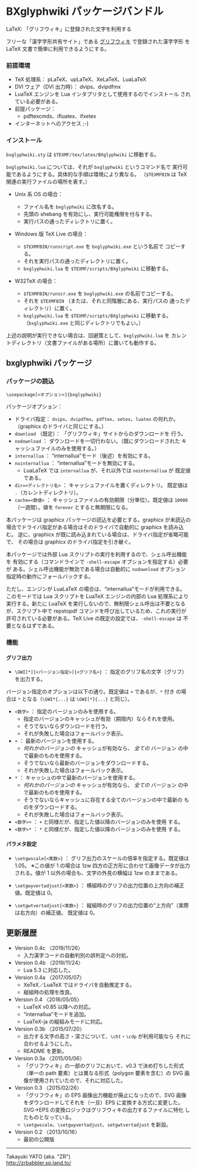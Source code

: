 BXglyphwiki パッケージバンドル
==============================

LaTeX: 「グリフウィキ」に登録された文字を利用する

フリーな「漢字字形共有サイト」である [グリフウィキ] で登録された漢字字形
を LaTeX 文書で簡単に利用できるようにする。

[グリフウィキ]: <http://glyphwiki.org/>

### 前提環境

  - TeX 処理系： pLaTeX、upLaTeX、XeLaTeX、LuaLaTeX
  - DVI ウェア（DVI 出力時）： dvips、dvipdfmx
  - LuaTeX エンジンを Lua インタプリタとして使用するのでインストール
    されている必要がある。
  - 前提パッケージ：
      * pdftexcmds、ifluatex、ifxetex
  - インターネットへのアクセス ;-)

### インストール

`bxglyphwiki.sty` は `$TEXMF/tex/latex/BXglyphwiki` に移動する。

`bxglyphwiki.lua` については、それが `bxglyphwiki` というコマンド名で
実行可能であるようにする。具体的な手順は環境により異なる。 
（`$TEXMFBIN` は TeX 関連の実行ファイルの場所を表す。）

  * Unix 系 OS の場合：
      - ファイル名を `bxglyphwiki` に改名する。
      - 先頭の shebang を有効にし、実行可能権限を付与する。
      - 実行パスの通ったディレクトリに置く。

  * Windows 版 TeX Live の場合： 
      - `$TEXMFBIN/runscript.exe` を `bxglyphwiki.exe` という名前で
        コピーする。
      - それを実行パスの通ったディレクトリに置く。
      - `bxglyphwiki.lua` を `$TEXMF/scripts/BXglyphwiki` に移動する。

  * W32TeX の場合： 
      - `$TEXMFBIN/runscr.exe` を `bxglyphwiki.exe` の名前でコピーする。
      - それを `$TEXMFBIN` （または、それと同階層にある、実行パスの
        通ったディレクトリ）に置く。
      - `bxglyphwiki.lua` を `$TEXMF/scripts/BXglyphwiki` に移動する。
        （`bxglyphwiki.exe` と同じディレクトリでもよい。）

上述の説明が実行できない場合は、回避策として、`bxglyphwiki.lua` を
カレントディレクトリ（文書ファイルがある場所）に置いても動作する。

bxglyphwiki パッケージ
----------------------

### パッケージの読込

    \usepackage[<オプション>]{bxglyphwiki}

パッケージオプション：

  - ドライバ指定： `dvips`、`dvipdfmx`、`pdftex`、`xetex`、`luatex`
    の何れか。（graphicx のドライバと同じにする。）
  - `download` （既定）： 「グリフウィキ」サイトからのダウンロードを
    行う。
  - `nodownload` ： ダウンロードを一切行わない。（既にダウンロードされた
    キャッシュファイルのみを使用する。）
  - `internallua` ： “internallua”モード（後述）を有効にする。
  - `nointernallua` ： “internallua”モードを無効にする。
      * LuaLaTeX では `internallua` が、それ以外では `nointernallua` が
        既定値である。
  - `dir=<ディレクトリ名>` ： キャッシュファイルを置くディレクトリ。
    既定値は `.`（カレントディレクトリ）。
  - `cache=<数値>` ： キャッシュファイルの有効期限（分単位）。既定値は
    `10080` （一週間）。値を `forever` とすると無期限になる。

本パッケージは graphicx パッケージの読込を必要とする。graphicx が未読込の
場合でドライバ指定がある場合はそのドライバで自動的に graphicx を読み込む。
逆に、graphicx が既に読み込まれている場合は、ドライバ指定が省略可能で、
その場合は graphicx のドライバ指定を引き継ぐ。

本パッケージでは外部 Lua スクリプトの実行を利用するので、シェル呼出機能を
有効にする（コマンドラインで `-shell-escape` オプションを指定する）必要が
ある。シェル呼出機能が無効である場合は自動的に `nodownload` オプション
指定時の動作にフォールバックする。

ただし、エンジンが LuaLaTeX の場合は、“internallua”モードが利用できる。
このモードでは Lua スクリプトを LuaTeX エンジンの内部の Lua 処理系により
実行する。新たに LuaTeX を実行しないので、無制限シェル呼出は不要となる
が、スクリプト中で repstopdf コマンドを呼び出しているため、これの実行が
許可されている必要がある。TeX Live の既定の設定では、`-shell-escape` は
不要となるはずである。

### 機能

#### グリフ出力

  * `\GWI[*][<バージョン指定>]{<グリフ名>}` ：
    指定のグリフ名の文字（グリフ）を出力する。

バージョン指定のオプションは以下の通り。既定値は `+` であるが、`*` 付き
の場合は `*` となる（`\GWI*{...}` は `\GWI[*]{...}` と同じ）。

  * `<数字>` ： 指定のバージョンのみを使用する。
      - 指定のバージョンのキャッシュが有効（期限内）ならそれを使用。
      - そうでないならダウンロードを行う。
      - それが失敗した場合はフォールバック表示。
  * `+` ： 最新のバージョンを使用する。
      - *何れかのバージョンの* キャッシュが有効なら、 *全ての* バージョン
        の中で最新のものを使用する。
      - そうでないなら最新のバージョンをダウンロードする。
      - それが失敗した場合はフォールバック表示。
  * `*` ： キャッシュの中で最新のバージョンを使用する。
      - *何れかのバージョンの* キャッシュが有効なら、 *全ての* バージョン
        の中で最新のものを使用する。
      - そうでないならキャッシュに存在する全てのバージョンの中で最新の
        ものをダウンロードする。
      - それが失敗した場合はフォールバック表示。
  * `<数字>+` ： `+` と同様だが、指定した値以降のバージョンのみを使用
    する。
  * `<数字>*` ： `*` と同様だが、指定した値以降のバージョンのみを使用
    する。

#### パラメタ設定

  * `\setgwscale{<実数>}` ：
    グリフ出力のスケールの倍率を指定する。既定値は 1.05。
    ※この値が 1 の場合は 1zw 四方の正方形に合わせて画像データが出力
    される。値が 1 以外の場合も、文字の外見の横幅は 1zw のままである。

  * `\setgwyvertadjust{<実数>}` ：
    横組時のグリフの出力位置の上方向の補正値。既定値は 0。

  * `\setgwtvertadjust{<実数>}` ：
    縦組時のグリフの出力位置の“上方向”（実際は右方向）の補正値。
    既定値は 0。

更新履歴
--------

  * Version 0.4c 〈2019/11/26〉
      - 入力漢字コードの自動判別の誤判定への対処。
  * Version 0.4b 〈2019/11/24〉
      - Lua 5.3 に対応した。
  * Version 0.4a 〈2017/05/07〉
      - XeTeX／LuaTeX ではドライバを自動推定する。
      - 縦組時の処理を改良。
  * Version 0.4  〈2016/05/05〉
      - LuaTeX v0.85 以降への対応。
      - “internallua”モードを追加。
      - LuaTeX-ja の縦組みモードに対応。
  * Version 0.3b 〈2015/07/20〉
      - 出力する文字の高さ・深さについて、`\cht`・`\cdp` が利用可能なら
        それに合わせるようにした。
      - README を更新。
  * Version 0.3a 〈2015/05/06〉
      - 「グリフウィキ」の一部のグリフにおいて、v0.3 で決め打ちした形式
        （単一の path 要素）とは異なる形式（polygon 要素を含む）の SVG
        画像が使用されていたので、それに対応した。
  * Version 0.3  〈2015/02/26〉
      - 「グリフウィキ」の EPS 画像出力機能が廃止になったので、SVG 画像
        をダウンロードしてそれを（一旦）EPS に変換する方式に変更した。
        SVG→EPS の変換ロジックはグリフウィキの出力するファイルに特化
        したものとなっている。
      - `\setgwscale`、`\setgwyvertadjust`、`setgwtvertadjust` を新設。
  * Version 0.2  〈2013/10/16〉
      - 最初の公開版

--------------------
Takayuki YATO (aka. "ZR")  
http://zrbabbler.sp.land.to/
